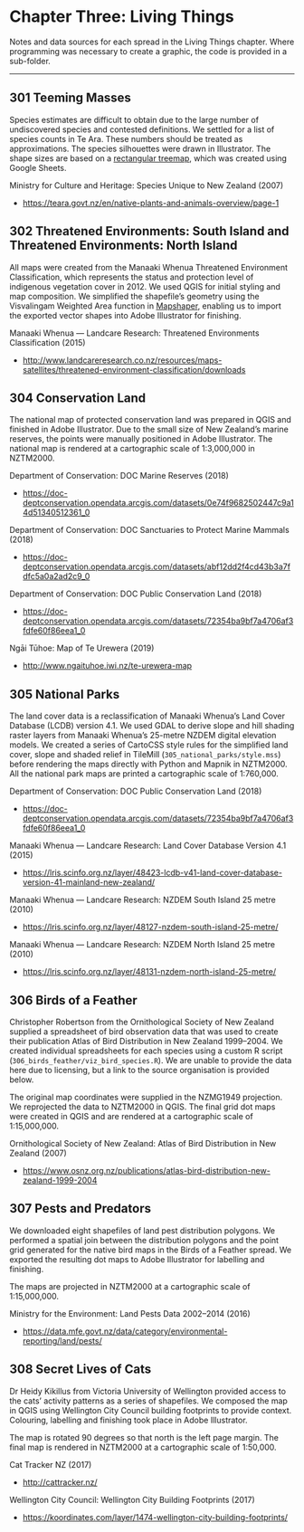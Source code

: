 # Chapter Three: Living Things

Notes and data sources for each spread in the Living Things chapter. Where programming was necessary to create a graphic, the code is provided in a sub-folder.

---

## 301 Teeming Masses

Species estimates are difficult to obtain due to the large number of undiscovered species and contested definitions. We settled for a list of species counts in Te Ara. These numbers should be treated as approximations. The species silhouettes were drawn in Illustrator. The shape sizes are based on a [rectangular treemap](https://docs.google.com/spreadsheets/d/1J96Td3opCK37-G4oDCH7kO9xo29sn161KpisTgrvqeI/edit?usp=sharing), which was created using Google Sheets.

Ministry for Culture and Heritage: Species Unique to New Zealand (2007)

- https://teara.govt.nz/en/native-plants-and-animals-overview/page-1

## 302 Threatened Environments: South Island and Threatened Environments: North Island

All maps were created from the Manaaki Whenua Threatened Environment Classification, which represents the status and protection level of indigenous vegetation cover in 2012. We used QGIS for initial styling and map composition. We simplified the shapefile’s geometry using the Visvalingam Weighted Area function in [Mapshaper](https://mapshaper.org/), enabling us to import the exported vector shapes into Adobe Illustrator for finishing.

Manaaki Whenua — Landcare Research: Threatened Environments Classification (2015)

- http://www.landcareresearch.co.nz/resources/maps-satellites/threatened-environment-classification/downloads

## 304 Conservation Land

The national map of protected conservation land was prepared in QGIS and finished in Adobe Illustrator. Due to the small size of New Zealand’s marine reserves, the points were manually positioned in Adobe Illustrator. The national map is rendered at a cartographic scale of 1:3,000,000 in NZTM2000. 

Department of Conservation: DOC Marine Reserves (2018)

- https://doc-deptconservation.opendata.arcgis.com/datasets/0e74f9682502447c9a14d51340512361_0 

Department of Conservation: DOC Sanctuaries to Protect Marine Mammals (2018)

- https://doc-deptconservation.opendata.arcgis.com/datasets/abf12dd2f4cd43b3a7fdfc5a0a2ad2c9_0 

Department of Conservation: DOC Public Conservation Land (2018)

- https://doc-deptconservation.opendata.arcgis.com/datasets/72354ba9bf7a4706af3fdfe60f86eea1_0 

Ngāi Tūhoe: Map of Te Urewera (2019)

- http://www.ngaituhoe.iwi.nz/te-urewera-map

## 305 National Parks

The land cover data is a reclassification of Manaaki Whenua’s Land Cover Database (LCDB) version 4.1. We used GDAL to derive slope and hill shading raster layers from Manaaki Whenua’s 25-metre NZDEM digital elevation models. We created a series of CartoCSS style rules for the simplified land cover, slope and shaded relief in TileMill (`305_national_parks/style.mss`) before rendering the maps directly with Python and Mapnik in NZTM2000. All the national park maps are printed a cartographic scale of 1:760,000. 

Department of Conservation: DOC Public Conservation Land (2018)

- https://doc-deptconservation.opendata.arcgis.com/datasets/72354ba9bf7a4706af3fdfe60f86eea1_0 

Manaaki Whenua — Landcare Research: Land Cover Database Version 4.1 (2015)

- https://lris.scinfo.org.nz/layer/48423-lcdb-v41-land-cover-database-version-41-mainland-new-zealand/

Manaaki Whenua — Landcare Research: NZDEM South Island 25 metre (2010)

- https://lris.scinfo.org.nz/layer/48127-nzdem-south-island-25-metre/

Manaaki Whenua — Landcare Research: NZDEM North Island 25 metre (2010)

- https://lris.scinfo.org.nz/layer/48131-nzdem-north-island-25-metre/

## 306 Birds of a Feather

Christopher Robertson from the Ornithological Society of New Zealand supplied a spreadsheet of bird observation data that was used to create their publication Atlas of Bird Distribution in New Zealand 1999–2004. We created individual spreadsheets for each species using a custom R script (`306_birds_feather/viz_bird_species.R`). We are unable to provide the data here due to licensing, but a link to the source organisation is provided below.

The original map coordinates were supplied in the NZMG1949 projection. We reprojected the data to NZTM2000 in QGIS. The final grid dot maps were created in QGIS and are rendered at a cartographic scale of 1:15,000,000.

Ornithological Society of New Zealand: Atlas of Bird Distribution in New Zealand (2007)

- https://www.osnz.org.nz/publications/atlas-bird-distribution-new-zealand-1999-2004

## 307 Pests and Predators

We downloaded eight shapefiles of land pest distribution polygons. We performed a spatial join between the distribution polygons and the point grid generated for the native bird maps in the Birds of a Feather spread. We exported the resulting dot maps to Adobe Illustrator for labelling and finishing.

The maps are projected in NZTM2000 at a cartographic scale of 1:15,000,000.

Ministry for the Environment: Land Pests Data 2002–2014 (2016)

- https://data.mfe.govt.nz/data/category/environmental-reporting/land/pests/

## 308 Secret Lives of Cats

Dr Heidy Kikillus from Victoria University of Wellington provided access to the cats’ activity patterns as a series of shapefiles. We composed the map in QGIS using Wellington City Council building footprints to provide context. Colouring, labelling and finishing took place in Adobe Illustrator.

The map is rotated 90 degrees so that north is the left page margin. The final map is rendered in NZTM2000 at a cartographic scale of 1:50,000. 

Cat Tracker NZ (2017)

- http://cattracker.nz/

Wellington City Council: Wellington City Building Footprints (2017)

- https://koordinates.com/layer/1474-wellington-city-building-footprints/
